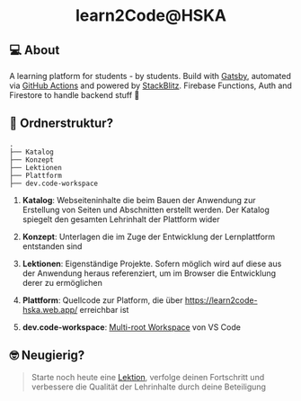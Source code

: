 # <center /> learn2Code@HSKA 

## 💻 About

A learning platform for students - by students. Build with [Gatsby](https://www.gatsbyjs.org/), automated via [GitHub Actions](https://github.com/features/actions) and powered by [StackBlitz](https://stackblitz.com/). Firebase Functions, Auth and Firestore to handle backend stuff :rocket:


## 🧐 Ordnerstruktur?

    .
    ├── Katalog
    ├── Konzept
    ├── Lektionen
    ├── Plattform
    ├── dev.code-workspace

1. **Katalog**: Webseiteninhalte die beim Bauen der Anwendung zur Erstellung von Seiten und Abschnitten erstellt werden. Der Katalog spiegelt den gesamten Lehrinhalt der Plattform wider

1. **Konzept**: Unterlagen die im Zuge der Entwicklung der Lernplattform entstanden sind

1. **Lektionen**: Eigenständige Projekte. Sofern möglich wird auf diese aus der Anwendung heraus referenziert, um im Browser die Entwicklung derer zu ermöglichen

1. **Plattform**: Quellcode zur Platform, die über https://learn2code-hska.web.app/ erreichbar ist

1. **dev.code-workspace**: [Multi-root Workspace](https://code.visualstudio.com/docs/editor/multi-root-workspaces) von VS Code

## 🤓 Neugierig?

> Starte noch heute eine [Lektion](https://learn2code-hska.web.app/), verfolge deinen Fortschritt und verbessere die Qualität der Lehrinhalte durch deine Beteiligung
